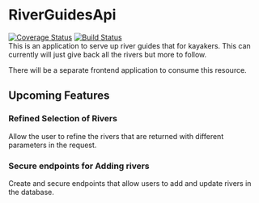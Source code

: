 # RiverGuidesApi
[![Coverage Status](https://coveralls.io/repos/github/CarefulNow/RiverGuidesApi/badge.svg?branch=master&dummy=0)](https://coveralls.io/github/CarefulNow/RiverGuidesApi)
[![Build Status](https://travis-ci.org/CarefulNow/RiverGuidesApi.svg?branch=master)](https://travis-ci.org/CarefulNow/RiverGuidesApi)
<br/>This is an application to serve up river guides that for kayakers. This can currently will just give back all the rivers but more to follow.

There will be a separate frontend application to consume this resource.

## Upcoming Features

### Refined Selection of Rivers
Allow the user to refine the rivers that are returned with different parameters in the request.

### Secure endpoints for Adding rivers
Create and secure endpoints that allow users to add and update rivers in the database.

